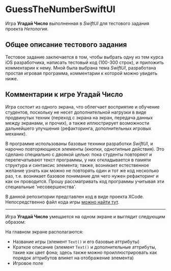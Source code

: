# GuessTheNumberSwiftUI

Игра **Угадай Число** выполненная в *SwiftUI* для тестового задания проекта *Нетология*.

## Общее описание тестового задания
Тестовое задание заключается в том, чтобы выбрать одну из тем курса iOS разработчика, написать тестовый код (100-300 строк), и приложить комментарии к нему. Мной была выбрана тема *SwiftUI*, разработана простая игровая программа, комментарии к которой можно увидеть ниже.

## Комментарии к игре **Угадай Число**
Игра состоит из одного экрана, что облегчает восприятие и обучение студентов, поскольку не несет дополнительной нагрузки в виде продвинутых техник (переход с экрана на экран, передача данных между экранами, и прочих), а также иллюстрирует возможности дальнейшего улучшения (рефакторинга, дополнительных игровых механик).

В программе использованы базовые техники разработки *SwiftUI*, и нарочно повторяющиеся элементы (кнопки, однотипные действия). Это сделано специально с двоякой целью: пока студенты повторяют и перепечатывают текст программы, у них откладывается в памяти структура и синтаксис элемента; также, возникает естественное желание узнать как можно не повторять один и тот же код несколько раз, т.е. возникает базовое понимание для чего нужен рефакторинг и как он проводится. Прошу рассматривать код программы учитывая эти специальные 'несовершенства'.

В данной репозитории представлен код в виде проекта XCode. Непосредственно файл кода игры [можно найти тут](https://github.com/SimpleBeat/GuessTheNumberSwiftUI/blob/main/GuessTheNumber/GuessTheNumber/ContentView.swift).

---
Игра **Угадай Число** умещается на одном экране и выглядит следующим образом:

[](https://github.com/SimpleBeat/GuessTheNumberSwiftUI/blob/main/screenGeneral.png)

На главном экране располагаются:
 - Название игры (элемент `Text()` и его базовые аттрибуты)
 - Краткое описание (элемент `Text()` и дополнительные аттрибуты, такие как цвет фона; здесь также можно проиллюстрировать как порядок аттрибутов влияет на отображение элемента)
 - Игровое поле

